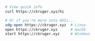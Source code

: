 ```bash
# View quick info
curl https://ckruger.xyz/hi

# Or if you're more into GUIs...
xdg-open https://ckruger.xyz  # Linux
open https://ckruger.xyz      # macOS
start https://ckruger.xyz     # Windows
```

<!---
ckruger097/ckruger097 is a ✨ special ✨ repository because its `README.md` (this file) appears on your GitHub profile.
You can click the Preview link to take a look at your changes.
--->
